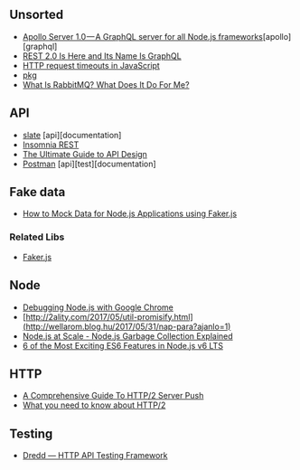 ## Unsorted
- [Apollo Server 1.0 — A GraphQL server for all Node.js frameworks](https://dev-blog.apollodata.com/apollo-server-1-0-a-graphql-server-for-all-node-js-frameworks-2b37d3342f7c)[apollo][graphql]
- [REST 2.0 Is Here and Its Name Is GraphQL](https://www.sitepoint.com/rest-2-0-graphql/)
- [HTTP request timeouts in JavaScript](http://shuheikagawa.com/blog/2017/05/13/http-request-timeouts-in-javascript/)
- [pkg](https://github.com/zeit/pkg)
- [What Is RabbitMQ? What Does It Do For Me?](https://derickbailey.com/2016/10/12/what-is-rabbitmq-what-does-it-do-for-me/)


## API
- [slate](https://github.com/lord/slate) [api][documentation]
- [Insomnia REST](https://insomnia.rest)
- [The Ultimate Guide to API Design](https://blog.qmo.io/ultimate-guide-to-api-design/)
- [Postman](https://www.getpostman.com) [api][test][documentation]


## Fake data
- [How to Mock Data for Node.js Applications using Faker.js](https://hackernoon.com/how-to-mock-data-for-node-js-applications-using-faker-js-b1f4c0e78102)

### Related Libs
- [Faker.js](https://github.com/marak/Faker.js/)


## Node
- [Debugging Node.js with Google Chrome](https://medium.com/the-node-js-collection/debugging-node-js-with-google-chrome-4965b5f910f4)
- [http://2ality.com/2017/05/util-promisify.html](http://wellarom.blog.hu/2017/05/31/nap-para?ajanlo=1)
- [Node.js at Scale - Node.js Garbage Collection Explained](https://blog.risingstack.com/node-js-at-scale-node-js-garbage-collection/)
- [6 of the Most Exciting ES6 Features in Node.js v6 LTS](https://nodesource.com/blog/six-of-the-most-exciting-es6-features-in-node-js-v6-lts)


## HTTP
- [A Comprehensive Guide To HTTP/2 Server Push](https://www.smashingmagazine.com/2017/04/guide-http2-server-push/)
- [What you need to know about HTTP/2](https://web-crunch.com/what-you-need-to-know-about-http2/)


## Testing
- [Dredd — HTTP API Testing Framework](http://dredd.readthedocs.io/en/latest/)
